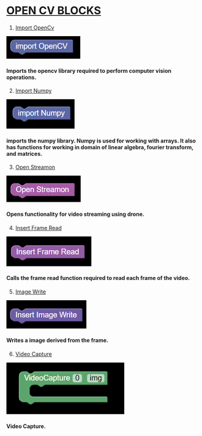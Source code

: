 # [OPEN CV BLOCKS]()

<div id="opencv_import"></div>

1. [Import OpenCv](#opencv_import)

<div align="left" id="opencv_import">
    <img src="./assets/opencv_import.png">
    <h4>Imports the opencv library required to perform computer vision operations.</h4>
</div>

<div id="numpy_import"></div>

2. [Import Numpy](#numpy_import)

<div align="left" id="numpy_import">
    <img src="./assets/numpy_import.png">
    <h4>imports the numpy library. Numpy is used for working with arrays. It also has functions for working in domain of linear algebra, fourier transform, and matrices.</h4>
</div>

<div id="open_streamon"></div>

3. [Open Streamon](#open_streamon)

<div align="left" id="open_streamon">
    <img src="./assets/open_streamon.png">
    <h4>Opens functionality for video streaming using drone.</h4>
</div>

<div id="frame_read"></div>

4. [Insert Frame Read](#frame_read)

<div align="left" id="frame_read">
    <img src="./assets/frame_read.png">
    <h4>Calls the frame read function required to read each frame of the video.</h4>
</div>

<div id="image_write"></div>

5. [Image Write](#image_write)

<div align="left" id="image_write">
    <img src="./assets/image_write.png">
    <h4>Writes a image derived from the frame.</h4>
</div>

<div id="videocapture_cv"></div>

6. [Video Capture](#videocapture_cv)

<div align="left" id="videocapture_cv">
    <img src="./assets/videocapture_cv.png">
    <h4>Video Capture.</h4>
</div>

<!-- <div id="fly_left_distance"></div>

7. [Fly Left To A Certain Distance](#fly_left_distance)

<div align="left" id="fly_left_distance">
    <img src="./assets/Fly_left_distance.png">
    <h4>Fly drone left to a certain distance specified in inch/sec or cm/s.</h4>
</div>

<div id="fly_right_distance"></div>

8. [Fly Right To A Certain Distance](#fly_right_distance)

<div align="left" id="fly_right_distance">
    <img src="./assets/Fly_right_distance.png">
    <h4>Fly drone right to a certain distance specified in inch/sec or cm/s.</h4>
</div>

<div id="fly_up_distance"></div>

9. [Fly Up To A Certain Distance](#fly_up_distance)

<div align="left" id="fly_up_distance">
    <img src="./assets/Fly_up_distance.png">
    <h4>Fly drone left to a certain distance specified in inch/sec or cm/s.</h4>
</div>

<div id="fly_down_distance"></div>

10. [Fly Down To A Certain Distance](#fly_down_distance)

<div align="left" id="fly_down_distance">
    <img src="./assets/Fly_down_distance.png">
    <h4>Fly drone down to a certain distance specified in inch/sec or cm/s.</h4>
</div> -->
